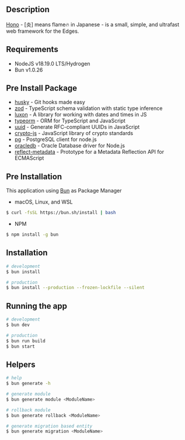 ## Description

[Hono](https://hono.dev) - [炎] means flame🔥 in Japanese - is a small, simple, and ultrafast web framework for the Edges.

## Requirements

- NodeJS v18.19.0 LTS/Hydrogen
- Bun v1.0.26

## Pre Install Package

- [husky](https://github.com/typicode/husky) - Git hooks made easy
- [zod](https://github.com/colinhacks/zod) - TypeScript schema validation with static type inference
- [luxon](https://github.com/moment/luxon) - A library for working with dates and times in JS
- [typeorm](https://github.com/typeorm/typeorm) - ORM for TypeScript and JavaScript
- [uuid](https://github.com/uuidjs/uuid) - Generate RFC-compliant UUIDs in JavaScript
- [crypto-js](https://github.com/brix/crypto-js) - JavaScript library of crypto standards
- [pg](https://github.com/brianc/node-postgres) - PostgreSQL client for node.js
- [oracledb](https://github.com/oracle/node-oracledb) - Oracle Database driver for Node.js
- [reflect-metadata](https://github.com/rbuckton/reflect-metadata) - Prototype for a Metadata Reflection API for ECMAScript

## Pre Installation

This application using [Bun](https://bun.sh) as Package Manager

- macOS, Linux, and WSL

```bash
$ curl -fsSL https://bun.sh/install | bash
```

- NPM

```bash
$ npm install -g bun
```

## Installation

```bash
# development
$ bun install

# production
$ bun install --production --frozen-lockfile --silent
```

## Running the app

```bash
# development
$ bun dev

# production
$ bun run build
$ bun start
```

## Helpers

```bash
# help
$ bun generate -h

# generate module
$ bun generate module <ModuleName>

# rollback module
$ bun generate rollback <ModuleName>

# generate migration based entity
$ bun generate migration <ModuleName>
```
